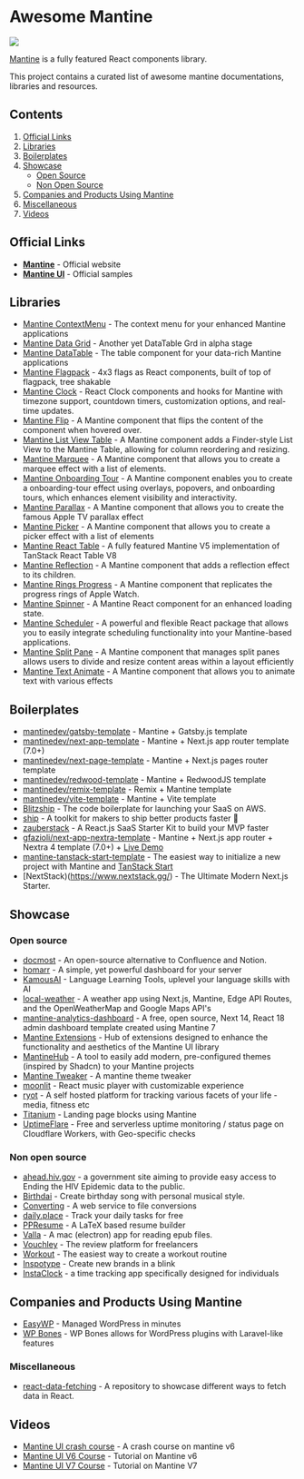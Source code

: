 # Awesome Mantine

[![](https://cdn.rawgit.com/sindresorhus/awesome/master/media/badge.svg)](http://awesome.es)

[Mantine](https://mantine.dev) is a fully featured React components library.

This project contains a curated list of awesome mantine documentations, libraries and resources.

## Contents

1. [Official Links](#official-links)
2. [Libraries](#libraries)
3. [Boilerplates](#boilerplates)
4. [Showcase](#showcase)
   - [Open Source](#open-source)
   - [Non Open Source](#non-open-source)
6. [Companies and Products Using Mantine](#companies-and-products-using-mantine)
7. [Miscellaneous](#miscellaneous)
8. [Videos](#videos)

## Official Links

- **[Mantine](https://mantine.dev)** - Official website
- **[Mantine UI](https://ui.mantine.dev/)** - Official samples

## Libraries

-  [Mantine ContextMenu](https://icflorescu.github.io/mantine-contextmenu/) - The context menu for your enhanced Mantine applications
-  [Mantine Data Grid](https://kuechlin.github.io/mantine-data-grid/) - Another yet DataTable Grd in alpha stage
-  [Mantine DataTable](https://icflorescu.github.io/mantine-datatable/) - The table component for your data-rich Mantine applications
-  [Mantine Flagpack](https://mantinedev.github.io/mantine-flagpack/) - 4x3 flags as React components, built of top of flagpack, tree shakable
-  [Mantine Clock](https://gfazioli.github.io/mantine-clock/) - React Clock components and hooks for Mantine with timezone support, countdown timers, customization options, and real-time updates.
-  [Mantine Flip](https://gfazioli.github.io/mantine-flip/) - A Mantine component that flips the content of the component when hovered over.
-  [Mantine List View Table](https://gfazioli.github.io/mantine-list-view-table/) - A Mantine component adds a Finder-style List View to the Mantine Table, allowing for column reordering and resizing.
-  [Mantine Marquee](https://gfazioli.github.io/mantine-marquee) - A Mantine component that allows you to create a marquee effect with a list of elements.
-  [Mantine Onboarding Tour](https://gfazioli.github.io/mantine-onboarding-tour/) - A Mantine component enables you to create a onboarding-tour effect using overlays, popovers, and onboarding tours, which enhances element visibility and interactivity.
-  [Mantine Parallax](https://gfazioli.github.io/mantine-parallax/) - A Mantine component that allows you to create the famous Apple TV parallax effect
-  [Mantine Picker](https://gfazioli.github.io/mantine-picker/) - A Mantine component that allows you to create a picker effect with a list of elements
-  [Mantine React Table](https://www.mantine-react-table.com/) - A fully featured Mantine V5 implementation of TanStack React Table V8
-  [Mantine Reflection](https://gfazioli.github.io/mantine-reflection/) - A Mantine component that adds a reflection effect to its children.
-  [Mantine Rings Progress](https://gfazioli.github.io/mantine-rings-progress/) - A Mantine component that replicates the progress rings of Apple Watch.
-  [Mantine Spinner](https://gfazioli.github.io/mantine-spinner/) - A Mantine React component for an enhanced loading state.
-  [Mantine Scheduler](https://github.com/jadamita/mantine-scheduler) - A powerful and flexible React package that allows you to easily integrate scheduling functionality into your Mantine-based applications.
-  [Mantine Split Pane](https://gfazioli.github.io/mantine-split-pane/) - A Mantine component that manages split panes allows users to divide and resize content areas within a layout efficiently
-  [Mantine Text Animate](https://gfazioli.github.io/mantine-text-animate/) - A Mantine component that allows you to animate text with various effects
  
## Boilerplates

- [mantinedev/gatsby-template](https://github.com/mantinedev/gatsby-template) -  Mantine + Gatsby.js template
- [mantinedev/next-app-template](https://github.com/mantinedev/next-app-template) - Mantine + Next.js app router template (7.0+)
- [mantinedev/next-page-template](https://github.com/mantinedev/next-pages-template) - Mantine + Next.js pages router template
- [mantinedev/redwood-template](https://github.com/mantinedev/redwood-template) - Mantine + RedwoodJS template
- [mantinedev/remix-template](https://github.com/mantinedev/remix-template) - Remix + Mantine template
- [mantinedev/vite-template](https://github.com/mantinedev/vite-template) - Mantine + Vite template
- [Blitzship](https://blitz-ship.com/) - The code boilerplate for launching your SaaS on AWS.
- [ship](https://github.com/paralect/ship) - A toolkit for makers to ship better products faster 🚀
- [zauberstack](https://zauberstack.com/) - A React.js SaaS Starter Kit to build your MVP faster
- [gfazioli/next-app-nextra-template](https://github.com/gfazioli/next-app-nextra-template) - Mantine + Next.js app router + Nextra 4 template (7.0+) + [Live Demo](https://next-app-nextra-template.vercel.app/)
- [mantine-tanstack-start-template](https://github.com/icflorescu/mantine-tanstack-start-template/) - The easiest way to initialize a new project with Mantine and [TanStack Start](https://tanstack.com/start)
- [NextStack)(https://www.nextstack.gg/) - The Ultimate Modern Next.js Starter.

## Showcase

### Open source

-  [docmost](https://docmost.com/) - An open-source alternative to Confluence and Notion.
-  [homarr](https://github.com/ajnart/homarr) - A simple, yet powerful dashboard for your server
-  [KamousAI](https://github.com/Ali-Hussein-dev/KamousAI) - Language Learning Tools, uplevel your language skills with AI
-  [local-weather](https://localwx.vercel.app/) - A weather app using Next.js, Mantine, Edge API Routes, and the OpenWeatherMap and Google Maps API's
-  [mantine-analytics-dashboard](https://github.com/design-sparx/mantine-analytics-dashboard) - A free, open source, Next 14, React 18 admin dashboard template created using Mantine 7
-  [Mantine Extensions](https://mantine-extensions.vercel.app/) - Hub of extensions designed to enhance the functionality and aesthetics of the Mantine UI library
-  [MantineHub](https://mantinehub.com/) - A tool to easily add modern, pre-configured themes (inspired by Shadcn) to your Mantine projects
-  [Mantine Tweaker](https://mantine-tweaker.pages.dev/) - A mantine theme tweaker
-  [moonlit](https://github.com/bgwastu/moonlit) - React music player with customizable experience
-  [ryot](https://github.com/ignisda/ryot) - A self hosted platform for tracking various facets of your life - media, fitness etc
-  [Titanium](https://www.titanium.dev/) - Landing page blocks using Mantine
-  [UptimeFlare](https://github.com/lyc8503/UptimeFlare) - Free and serverless uptime monitoring / status page on Cloudflare Workers, with Geo-specific checks

### Non open source

- [ahead.hiv.gov](https://ahead.hiv.gov/) - a government site aiming to provide easy access to Ending the HIV Epidemic data to the public.
- [Birthdai](https://birthdai.app) - Create birthday song with personal musical style.
- [Converting](https://converting.to/) - A web service to file conversions
- [daily.place](https://daily.place/) - Track your daily tasks for free
- [PPResume](http://ppresume.com/) - A LaTeX based resume builder
- [Valla](https://www.valla.app/) - A mac (electron) app for reading epub files.
- [Vouchley](https://www.vouchley.com/) - The review platform for freelancers
- [Workout](https://workout.lol/) - The easiest way to create a workout routine
- [Inspotype](https://inspotype.com?ref=awesome-mantine) - Create new brands in a blink
- [InstaClock](https://instaclock.app/) - a time tracking app specifically designed for individuals

## Companies and Products Using Mantine

- [EasyWP](https://easywp.com) - Managed WordPress in minutes
- [WP Bones](https://wpbones.com) - WP Bones allows for WordPress plugins with Laravel-like features

### Miscellaneous

- [react-data-fetching](https://github.com/KevinVandy/react-data-fetching) - A repository to showcase different ways to fetch data in React.

## Videos

- [Mantine UI crash course](https://www.youtube.com/watch?v=U9MaICpcNRI) - A crash course on mantine v6
- [Mantine UI V6 Course](https://www.youtube.com/playlist?list=PLxt4i7QVE68-iimjALLoOIMzY7Tg0lEaY) - Tutorial on Mantine v6
- [Mantine UI V7 Course](https://www.youtube.com/watch?v=EMoKmShoM_U&list=PLxt4i7QVE688fQGmZzWt_cpKbi5phODkE) - Tutorial on Mantine V7
